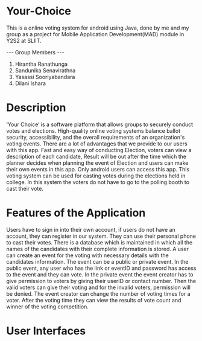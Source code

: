 # Your-Choice

This is a online voting system for android using Java, done by me and my group as a project for Mobile Application Development(MAD) module in Y2S2 at SLIIT. 

--- Group Members ---
1. Hirantha Ranathunga
2. Sandunika Senavirathna
3. Yasassi Sooriyabandara
4. Dilani Ishara

# Description

‘Your Choice’ is a software platform that allows groups to securely conduct votes and elections. High-quality online voting systems balance ballot security, accessibility, and the overall requirements of an organization's voting events. There are a lot of advantages that we provide to our users with this app. Fast and easy way of conducting Election, voters can view a description of each candidate, Result will be out after the time which the planner decides when planning the event of Election and users can make their own events in this app. Only android users can access this app. This voting system can be used for casting votes during the elections held in college. In this system the voters do not have to go to the polling booth to cast their vote. 

# Features of the Application

Users have to sign in into their own account, if users do not have an account, they can register in our system. They can use their personal phone to cast their votes. There is a database which is maintained in which all the names of the candidates with their complete information is stored. A user can create an event for the voting with necessary details with the candidates information. The event can be a public or private event. In the public event, any user who has the link or eventID and password has access to the event and they can vote. In the private event the event creator has to give permission to voters by giving their userID or contact number. Then the valid voters can give their voting and for the invalid voters, permission will be denied. The event creator can change the number of voting times for a voter. After the voting time they can view the results of vote count and winner of the voting competition.

# User Interfaces


